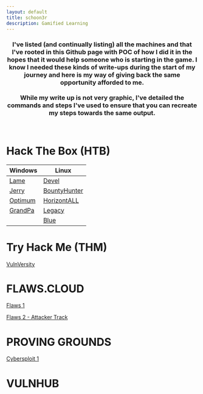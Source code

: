 ```yaml
---
layout: default
title: schoon3r
description: Gamified Learning
---
```

 
<h3 align="center">
  I've listed (and continually listing) all the machines and that I've rooted in this Github page with POC of how I did it in the hopes that it would help someone who is starting in the game. I know I needed these kinds of write-ups during the start of my journey and here is my way of giving back the same opportunity afforded to me. <br><br> While my write up is not very graphic, I've detailed the commands and steps I've used to ensure that you can recreate my steps towards the same output.
</h3>

<br />

# Hack The Box (HTB)

| Windows                                                | Linux                                                            |
| ------------------------------------------------------ | ---------------------------------------------------------------- |
| [Lame](https://schoon3r.github.io/lame_htb.html)       | [Devel](https://schoon3r.github.io/Devel.html)                   |
| [Jerry](https://schoon3r.github.io/jerry_htb.html)     | [BountyHunter](https://schoon3r.github.io/bountyhunter_htb.html) |
| [Optimum](https://schoon3r.github.io/optimum_htb.html) | [HorizontALL](https://schoon3r.github.io/horizontall_htb.html)   |
| [GrandPa](https://schoon3r.github.io/granpa.html)      | [Legacy](https://schoon3r.github.io/legacy_htb.html)             |
|                                                        | [Blue](https://schoon3r.github.io/blue_htb.html)                 |

# Try Hack Me (THM)

[VulnVersity](https://schoon3r.github.io/vulnversity_thm.html)

# FLAWS.CLOUD

[Flaws 1](https://schoon3r.github.io/flaws_cloud.html)

[Flaws 2 - Attacker Track](https://schoon3r.github.io/flaws2_attacker.html)

# PROVING GROUNDS

[Cybersploit 1](https://schoon3r.github.io/cybersploit1.html)

# VULNHUB
